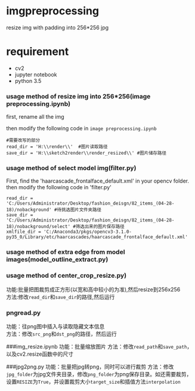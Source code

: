 # imgpreprocessing
resize img with padding into 256*256 jpg
# requirement
* cv2
* jupyter notebook
* python 3.5

### usage method of resize img into 256*256(image preprocessing.ipynb)

first, rename all the img

then modify the following code in `image preprocessing.ipynb`

```
#需要改写的部分
read_dir = 'H:\\render\\'  #图片读取路径
save_dir = 'H:\\sketch2render\\render_resized\\' #图片储存路径
```
### usage method of select model img(filter.py)

First, find the 'haarcascade_frontalface_default.xml' in your opencv folder.
then modify the following code in 'filter.py'

```
read_dir = 'C:/Users/Administrator/Desktop/fashion_deisgn/82_items_(04-28-18)/nobackground' #待挑选图片文件夹路径
save_dir = 'C:/Users/Administrator/Desktop/fashion_deisgn/82_items_(04-28-18)/nobackground/select' #筛选出来的图片保存路径
xmlfile_dir = 'C:/Anaconda3/pkgs/opencv3-3.1.0-py35_0/Library/etc/haarcascades/haarcascade_frontalface_default.xml'
```

### usage method of extra edge from model images(model_outline_extract.py)

### usage method of center_crop_resize.py)
功能:批量把图裁剪成正方形(以宽和高中较小的为准),然后resize到256x256  
方法:修改`read_dir`和`save_dir`的路径,然后运行

### pngread.py
功能：往png图中插入与读取隐藏文本信息  
方法：修改`src_png`和`dst_png`的路径，然后运行

###img_resize.ipynb
功能：批量缩放图片
方法：修改`read_path`和`save_path`，以及cv2.resize函数中的尺寸

###jpg2png.py
功能：批量把jpg转png，同时可以进行裁剪
方法：修改`jpg_folder`为jpg文件夹目录，修改`png_folder`为png保存目录。如还需要裁剪，设置`RESIZE`为`True`，并设置裁剪大小`target_size`和插值方法`interpolation`
